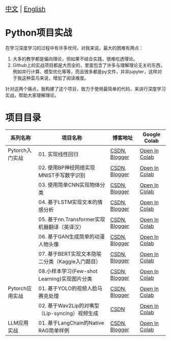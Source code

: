 <p style="font-size: 20px;"><a href="https://github.com/iioSnail/pytorch_deep_learning_examples">中文</a> | <a href="https://github.com/iioSnail/pytorch_deep_learning_examples/blob/main/README.en.md">English</a></p>

# Python项目实战

在学习深度学习的过程中有许多坎坷，对我来说，最大的困难有两点：

1. 大多的教学都是偏向理论，但如果不结合实践，很难吃透理论。
2. Github上的实战项目都是大而全的，里面包含了许多与理解理论无关的东西，例如并行计算、模型优化等等，而且很多都是py文件，并非jupyter，这样对于我这种菜鸟来说，增加了阅读难度。

针对这两个痛点，我构建了这个项目，致力于使用最简单的代码，来进行深度学习实战，帮助大家理解理论。

# 项目目录

| 系列名称 | 项目名称 | 博客地址 | Google Colab |
|--|--|--|--|
| Pytorch入门实战 | 01. 实现线性回归 | [CSDN](https://blog.csdn.net/zhaohongfei_358/article/details/121418622), [Blogger](https://iiosnail.blogspot.com/2024/10/pytorch1.html) | [Open In Colab](https://colab.research.google.com/github/iioSnail/pytorch_deep_learning_examples/blob/main/01_linear_regression.ipynb) |
|| 02. 使用BP神经网络实现MNIST手写数字识别 | [CSDN](https://blog.csdn.net/zhaohongfei_358/article/details/122800647), [Blogger](https://iiosnail.blogspot.com/2024/10/pytorch2.html) | [Open In Colab](https://colab.research.google.com/github/iioSnail/pytorch_deep_learning_examples/blob/main/02_MNIST_classification.ipynb) |
|| 03. 使用简单CNN实现物体分类 | [CSDN](https://blog.csdn.net/zhaohongfei_358/article/details/125020186), [Blogger](https://iiosnail.blogspot.com/2024/10/pytorch3.html) | [Open In Colab](https://colab.research.google.com/github/iioSnail/pytorch_deep_learning_examples/blob/main/03_cnn_image_classification.ipynb) |
|| 04. 基于LSTM实现文本的情感分析 | [CSDN](https://blog.csdn.net/zhaohongfei_358/article/details/122838743), [Blogger](https://iiosnail.blogspot.com/2024/10/pytorch4.html) | [Open In Colab](https://colab.research.google.com/github/iioSnail/pytorch_deep_learning_examples/blob/main/04_LSTM_sentiment_analysis.ipynb) |
|| 05. 基于nn.Transformer实现机器翻译（英译汉） | [CSDN](https://blog.csdn.net/zhaohongfei_358/article/details/126175328), [Blogger](https://iiosnail.blogspot.com/2024/10/pytorch5.html) | [Open In Colab](https://github.com/iioSnail/chaotic-transformer-tutorials/blob/master/en_to_zh_demo.ipynb) |
|| 06. 基于GAN生成简单的动漫人物头像 | [CSDN](https://blog.csdn.net/zhaohongfei_358/article/details/125675557), [Blogger](https://iiosnail.blogspot.com/2024/10/pytorch6.html) | [Open In Colab](https://colab.research.google.com/github/iioSnail/pytorch_deep_learning_examples/blob/main/06_GAN_image_generation.ipynb) |
|| 07. 基于BERT实现文本隐喻二分类（Kaggle入门题目） | [CSDN](https://blog.csdn.net/zhaohongfei_358/article/details/126426855), [Blogger](https://iiosnail.blogspot.com/2024/10/pytorch7.html) | [Open In Colab](https://github.com/iioSnail/chaotic-transformer-tutorials/blob/master/bert_classification_demo.ipynb) |
|| 08.小样本学习(Few-shot Learning)实现图片分类 | [CSDN](https://blog.csdn.net/zhaohongfei_358/article/details/126453857), [Blogger](https://iiosnail.blogspot.com/2024/10/pytorch8.html) | [Open In Colab](https://colab.research.google.com/github/iioSnail/pytorch_deep_learning_examples/blob/main/08_few_shot_learning.ipynb) |
| Pytorch应用实战 | 01. 基于YOLO的视频人脸马赛克处理 | [CSDN](https://iio-snail.blog.csdn.net/article/details/144245634), [Blogger](https://iiosnail.blogspot.com/2024/12/mosaic.html) | [Open In Colab](https://colab.research.google.com/github/iioSnail/pytorch_deep_learning_examples/blob/main/101_mosaic_video.ipynb) |
|| 02. 基于Wav2Lip的对嘴型（Lip-syncing）视频生成 | [CSDN](https://iio-snail.blog.csdn.net/article/details/146425716) | [Open In Colab](https://colab.research.google.com/github/iioSnail/pytorch_deep_learning_examples/blob/main/102_Wav2Lip_Inference.ipynb) |
| LLM应用实战 | 01. 基于LangChain的Native RAG简单样例 | [CSDN](https://iio-snail.blog.csdn.net/article/details/147148936), [Blogger](https://iiosnail.blogspot.com/2025/04/native-rag.html) | [Open In Colab](https://colab.research.google.com/github/iioSnail/pytorch_deep_learning_examples/blob/main/201_native_rag.ipynb) |
